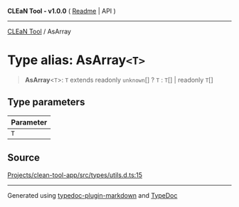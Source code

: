**CLEaN Tool - v1.0.0** ( [Readme](../README.md) \| API )

***

[CLEaN Tool](../exports.md) / AsArray

# Type alias: AsArray`<T>`

> **AsArray**\<`T`\>: `T` extends readonly `unknown`[] ? `T` : `T`[] \| readonly `T`[]

## Type parameters

| Parameter |
| :------ |
| `T` |

## Source

[Projects/clean-tool-app/src/types/utils.d.ts:15](https://github.com/yuckyh/clean-tool-app/)

***

Generated using [typedoc-plugin-markdown](https://www.npmjs.com/package/typedoc-plugin-markdown) and [TypeDoc](https://typedoc.org/)
